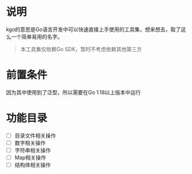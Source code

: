 # 说明
kgo的意思是Go语言开发中可以快速直接上手使用的工具集，想来想去，取了这么一个简单易用的名字。

> 本工具集仅依赖Go SDK，暂时不考虑依赖其他第三方

# 前置条件
因为其中使用到了泛型，所以需要在Go 1.18以上版本中运行

# 功能目录
- [ ] 目录文件相关操作
- [ ] 数字相关操作
- [ ] 字符串相关操作
- [ ] Map相关操作
- [ ] 结构体相关操作